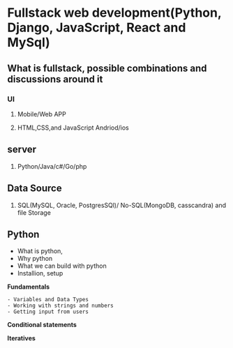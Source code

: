 # Fullstack web development(Python, Django, JavaScript, React and MySql)


## What is fullstack, possible combinations and discussions around it
  
### UI                       
  1. Mobile/Web APP               


  2. HTML,CSS,and JavaScript 
  Andriod/ios

## server                    
  1. Python/Java/c#/Go/php 
## Data Source 
  1. SQL(MySQL, Oracle, PostgresSQl)/ No-SQL(MongoDB, casscandra) and file Storage 


  

## Python
  
  - What is python,
  - Why python 
  - What we can build with python
  - Installion, setup 

  **Fundamentals**
  
    - Variables and Data Types  
    - Working with strings and numbers 
    - Getting input from users 
    
  **Conditional statements**
  
  
  **Iteratives**
  
  
  

